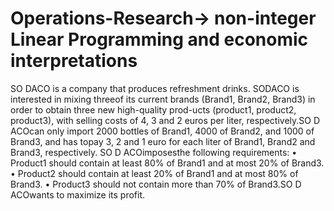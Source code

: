# Operations-Research-> non-integer Linear Programming and economic interpretations
SO DACO is a company that produces refreshment drinks.  SODACO is interested in mixing threeof its current brands (Brand1, Brand2, Brand3) in order to obtain three new high-quality prod-ucts (product1, product2, product3), with selling costs of 4, 3 and 2 euros per liter, respectively.SO D ACOcan only import 2000 bottles of Brand1, 4000 of Brand2, and 1000 of Brand3, and has topay 3, 2 and 1 euro for each liter of Brand1, Brand2 and Brand3, respectively.  SO D ACOimposesthe following requirements:
•  Product1 should contain at least 80% of Brand1 and at most 20% of Brand3.
•  Product2 should contain at least 20% of Brand1 and at most 80% of Brand3.
•  Product3 should not contain more than 70% of Brand3.SO D ACOwants to maximize its profit.
